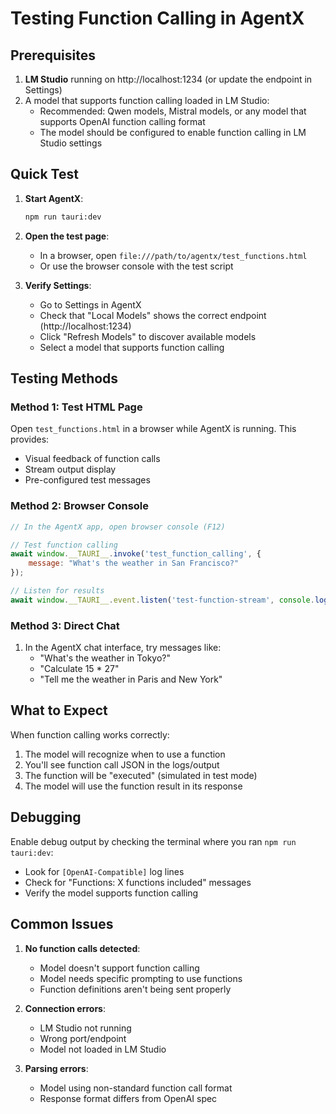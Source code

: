 # Testing Function Calling in AgentX

## Prerequisites

1. **LM Studio** running on http://localhost:1234 (or update the endpoint in Settings)
2. A model that supports function calling loaded in LM Studio:
   - Recommended: Qwen models, Mistral models, or any model that supports OpenAI function calling format
   - The model should be configured to enable function calling in LM Studio settings

## Quick Test

1. **Start AgentX**: 
   ```bash
   npm run tauri:dev
   ```

2. **Open the test page**: 
   - In a browser, open `file:///path/to/agentx/test_functions.html`
   - Or use the browser console with the test script

3. **Verify Settings**:
   - Go to Settings in AgentX
   - Check that "Local Models" shows the correct endpoint (http://localhost:1234)
   - Click "Refresh Models" to discover available models
   - Select a model that supports function calling

## Testing Methods

### Method 1: Test HTML Page
Open `test_functions.html` in a browser while AgentX is running. This provides:
- Visual feedback of function calls
- Stream output display
- Pre-configured test messages

### Method 2: Browser Console
```javascript
// In the AgentX app, open browser console (F12)

// Test function calling
await window.__TAURI__.invoke('test_function_calling', {
    message: "What's the weather in San Francisco?"
});

// Listen for results
await window.__TAURI__.event.listen('test-function-stream', console.log);
```

### Method 3: Direct Chat
1. In the AgentX chat interface, try messages like:
   - "What's the weather in Tokyo?"
   - "Calculate 15 * 27"
   - "Tell me the weather in Paris and New York"

## What to Expect

When function calling works correctly:
1. The model will recognize when to use a function
2. You'll see function call JSON in the logs/output
3. The function will be "executed" (simulated in test mode)
4. The model will use the function result in its response

## Debugging

Enable debug output by checking the terminal where you ran `npm run tauri:dev`:
- Look for `[OpenAI-Compatible]` log lines
- Check for "Functions: X functions included" messages
- Verify the model supports function calling

## Common Issues

1. **No function calls detected**: 
   - Model doesn't support function calling
   - Model needs specific prompting to use functions
   - Function definitions aren't being sent properly

2. **Connection errors**:
   - LM Studio not running
   - Wrong port/endpoint
   - Model not loaded in LM Studio

3. **Parsing errors**:
   - Model using non-standard function call format
   - Response format differs from OpenAI spec